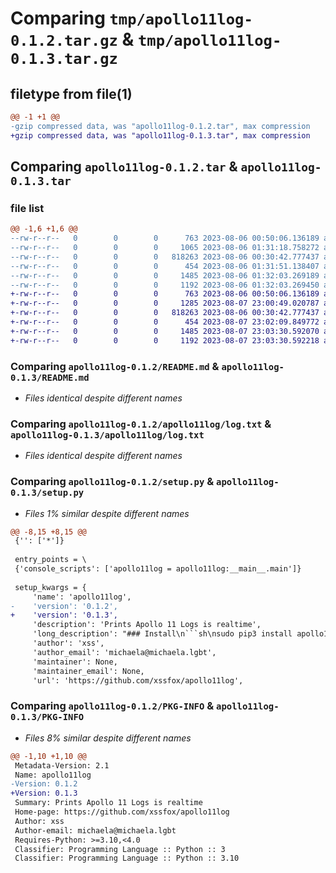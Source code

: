 # Comparing `tmp/apollo11log-0.1.2.tar.gz` & `tmp/apollo11log-0.1.3.tar.gz`

## filetype from file(1)

```diff
@@ -1 +1 @@
-gzip compressed data, was "apollo11log-0.1.2.tar", max compression
+gzip compressed data, was "apollo11log-0.1.3.tar", max compression
```

## Comparing `apollo11log-0.1.2.tar` & `apollo11log-0.1.3.tar`

### file list

```diff
@@ -1,6 +1,6 @@
--rw-r--r--   0        0        0      763 2023-08-06 00:50:06.136189 apollo11log-0.1.2/README.md
--rw-r--r--   0        0        0     1065 2023-08-06 01:31:18.758272 apollo11log-0.1.2/apollo11log/__main__.py
--rw-r--r--   0        0        0   818263 2023-08-06 00:30:42.777437 apollo11log-0.1.2/apollo11log/log.txt
--rw-r--r--   0        0        0      454 2023-08-06 01:31:51.138407 apollo11log-0.1.2/pyproject.toml
--rw-r--r--   0        0        0     1485 2023-08-06 01:32:03.269189 apollo11log-0.1.2/setup.py
--rw-r--r--   0        0        0     1192 2023-08-06 01:32:03.269450 apollo11log-0.1.2/PKG-INFO
+-rw-r--r--   0        0        0      763 2023-08-06 00:50:06.136189 apollo11log-0.1.3/README.md
+-rw-r--r--   0        0        0     1285 2023-08-07 23:00:49.020787 apollo11log-0.1.3/apollo11log/__main__.py
+-rw-r--r--   0        0        0   818263 2023-08-06 00:30:42.777437 apollo11log-0.1.3/apollo11log/log.txt
+-rw-r--r--   0        0        0      454 2023-08-07 23:02:09.849772 apollo11log-0.1.3/pyproject.toml
+-rw-r--r--   0        0        0     1485 2023-08-07 23:03:30.592070 apollo11log-0.1.3/setup.py
+-rw-r--r--   0        0        0     1192 2023-08-07 23:03:30.592218 apollo11log-0.1.3/PKG-INFO
```

### Comparing `apollo11log-0.1.2/README.md` & `apollo11log-0.1.3/README.md`

 * *Files identical despite different names*

### Comparing `apollo11log-0.1.2/apollo11log/log.txt` & `apollo11log-0.1.3/apollo11log/log.txt`

 * *Files identical despite different names*

### Comparing `apollo11log-0.1.2/setup.py` & `apollo11log-0.1.3/setup.py`

 * *Files 1% similar despite different names*

```diff
@@ -8,15 +8,15 @@
 {'': ['*']}
 
 entry_points = \
 {'console_scripts': ['apollo11log = apollo11log:__main__.main']}
 
 setup_kwargs = {
     'name': 'apollo11log',
-    'version': '0.1.2',
+    'version': '0.1.3',
     'description': 'Prints Apollo 11 Logs is realtime',
     'long_description': "### Install\n```sh\nsudo pip3 install apollo11log #to install system wide\n```\n\n### Run as a CLI app\n```\n$ apollo11log\n[CDR] 00 00:00:04 Roger. Clock.\n[CDR] 00 00:00:13 Roger. We got a roll program.\n[CMP] 00 00:00:15 Roger. Roll.\n[CDR] 00 00:00:34 Roll's complete an\n```\n\n### Run as a systemd service\n\nCreate a unit file - such as `/etc/systemd/system/apollo11.service`\nwith the contents like\n```\n[Unit]\nDescription=apollo11\nAfter=syslog.target\n\n[Service]\nExecStart=/usr/local/bin/apollo11log\nRestart=always\nRestartSec=120\nSyslogIdentifier=apollo11\n\n[Install]\nWantedBy=multi-user.target\n```\n\nThe enable and start the service\n```\nsudo systemctl enable apollo11.service\nsudo systemctl start apollo11.service\n```\n\n### Watch the logs\n```\njournalctl -u apollo11 -f -n\n```",
     'author': 'xss',
     'author_email': 'michaela@michaela.lgbt',
     'maintainer': None,
     'maintainer_email': None,
     'url': 'https://github.com/xssfox/apollo11log',
```

### Comparing `apollo11log-0.1.2/PKG-INFO` & `apollo11log-0.1.3/PKG-INFO`

 * *Files 8% similar despite different names*

```diff
@@ -1,10 +1,10 @@
 Metadata-Version: 2.1
 Name: apollo11log
-Version: 0.1.2
+Version: 0.1.3
 Summary: Prints Apollo 11 Logs is realtime
 Home-page: https://github.com/xssfox/apollo11log
 Author: xss
 Author-email: michaela@michaela.lgbt
 Requires-Python: >=3.10,<4.0
 Classifier: Programming Language :: Python :: 3
 Classifier: Programming Language :: Python :: 3.10
```

